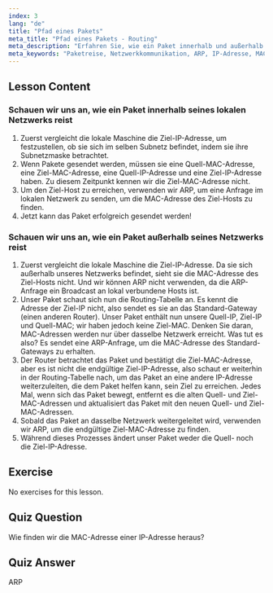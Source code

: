 ```yaml
---
index: 3
lang: "de"
title: "Pfad eines Pakets"
meta_title: "Pfad eines Pakets - Routing"
meta_description: "Erfahren Sie, wie ein Paket innerhalb und außerhalb eines Netzwerks reist. Verstehen Sie IP, MAC, ARP und Routing-Tabellen für die Netzwerkkommunikation. Beginnen Sie Ihre Reise in die Linux-Netzwerktechnik!"
meta_keywords: "Paketreise, Netzwerkkommunikation, ARP, IP-Adresse, MAC-Adresse, Routing-Tabelle, Linux-Netzwerk, Anfängerleitfaden"
---
```


## Lesson Content

### Schauen wir uns an, wie ein Paket innerhalb seines lokalen Netzwerks reist

1. Zuerst vergleicht die lokale Maschine die Ziel-IP-Adresse, um festzustellen, ob sie sich im selben Subnetz befindet, indem sie ihre Subnetzmaske betrachtet.
2. Wenn Pakete gesendet werden, müssen sie eine Quell-MAC-Adresse, eine Ziel-MAC-Adresse, eine Quell-IP-Adresse und eine Ziel-IP-Adresse haben. Zu diesem Zeitpunkt kennen wir die Ziel-MAC-Adresse nicht.
3. Um den Ziel-Host zu erreichen, verwenden wir ARP, um eine Anfrage im lokalen Netzwerk zu senden, um die MAC-Adresse des Ziel-Hosts zu finden.
4. Jetzt kann das Paket erfolgreich gesendet werden!

### Schauen wir uns an, wie ein Paket außerhalb seines Netzwerks reist

1. Zuerst vergleicht die lokale Maschine die Ziel-IP-Adresse. Da sie sich außerhalb unseres Netzwerks befindet, sieht sie die MAC-Adresse des Ziel-Hosts nicht. Und wir können ARP nicht verwenden, da die ARP-Anfrage ein Broadcast an lokal verbundene Hosts ist.
2. Unser Paket schaut sich nun die Routing-Tabelle an. Es kennt die Adresse der Ziel-IP nicht, also sendet es sie an das Standard-Gateway (einen anderen Router). Unser Paket enthält nun unsere Quell-IP, Ziel-IP und Quell-MAC; wir haben jedoch keine Ziel-MAC. Denken Sie daran, MAC-Adressen werden nur über dasselbe Netzwerk erreicht. Was tut es also? Es sendet eine ARP-Anfrage, um die MAC-Adresse des Standard-Gateways zu erhalten.
3. Der Router betrachtet das Paket und bestätigt die Ziel-MAC-Adresse, aber es ist nicht die endgültige Ziel-IP-Adresse, also schaut er weiterhin in der Routing-Tabelle nach, um das Paket an eine andere IP-Adresse weiterzuleiten, die dem Paket helfen kann, sein Ziel zu erreichen. Jedes Mal, wenn sich das Paket bewegt, entfernt es die alten Quell- und Ziel-MAC-Adressen und aktualisiert das Paket mit den neuen Quell- und Ziel-MAC-Adressen.
4. Sobald das Paket an dasselbe Netzwerk weitergeleitet wird, verwenden wir ARP, um die endgültige Ziel-MAC-Adresse zu finden.
5. Während dieses Prozesses ändert unser Paket weder die Quell- noch die Ziel-IP-Adresse.

## Exercise

No exercises for this lesson.

## Quiz Question

Wie finden wir die MAC-Adresse einer IP-Adresse heraus?

## Quiz Answer

ARP

